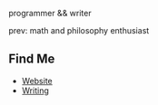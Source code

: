 programmer && writer

prev: math and philosophy enthusiast

## Find Me
- <a href="https://limjungyoon.com/">Website</a>
- <a href="https://jungyoonlim.substack.com/">Writing</a>
